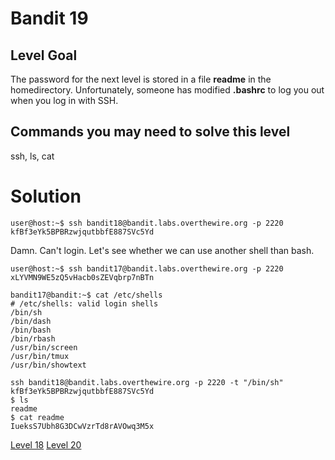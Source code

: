 <h1>Bandit 19</h1>

<h2 id="level-goal">Level Goal</h2>
<p>The password for the next level is stored in a file <strong>readme</strong> in
the homedirectory. Unfortunately, someone has modified <strong>.bashrc</strong>
to log you out when you log in with SSH.</p>

<h2 id="commands-you-may-need-to-solve-this-level">Commands you may need to solve this level</h2>
<p>ssh, ls, cat</p>


<h1>Solution</h1>

```
user@host:~$ ssh bandit18@bandit.labs.overthewire.org -p 2220
kfBf3eYk5BPBRzwjqutbbfE887SVc5Yd
```

Damn. Can't login. Let's see whether we can use another shell than bash.

```
user@host:~$ ssh bandit17@bandit.labs.overthewire.org -p 2220
xLYVMN9WE5zQ5vHacb0sZEVqbrp7nBTn

bandit17@bandit:~$ cat /etc/shells
# /etc/shells: valid login shells
/bin/sh
/bin/dash
/bin/bash
/bin/rbash
/usr/bin/screen
/usr/bin/tmux
/usr/bin/showtext
```

```
ssh bandit18@bandit.labs.overthewire.org -p 2220 -t "/bin/sh"
kfBf3eYk5BPBRzwjqutbbfE887SVc5Yd
$ ls
readme
$ cat readme
IueksS7Ubh8G3DCwVzrTd8rAVOwq3M5x
```

<a href="bandit18.md">Level 18</a>             <a href="bandit20.md">Level 20</a>
